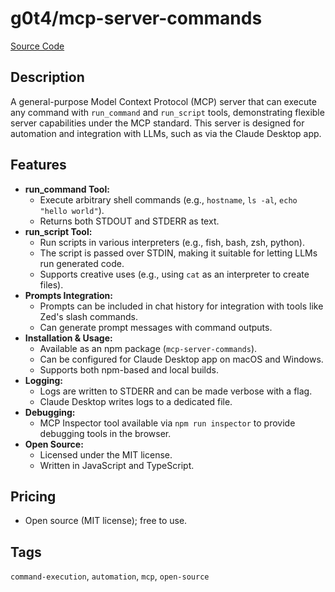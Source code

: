 # g0t4/mcp-server-commands

[Source Code](https://github.com/g0t4/mcp-server-commands)

## Description
A general-purpose Model Context Protocol (MCP) server that can execute any command with `run_command` and `run_script` tools, demonstrating flexible server capabilities under the MCP standard. This server is designed for automation and integration with LLMs, such as via the Claude Desktop app.

## Features
- **run_command Tool:**
  - Execute arbitrary shell commands (e.g., `hostname`, `ls -al`, `echo "hello world"`).
  - Returns both STDOUT and STDERR as text.
- **run_script Tool:**
  - Run scripts in various interpreters (e.g., fish, bash, zsh, python).
  - The script is passed over STDIN, making it suitable for letting LLMs run generated code.
  - Supports creative uses (e.g., using `cat` as an interpreter to create files).
- **Prompts Integration:**
  - Prompts can be included in chat history for integration with tools like Zed's slash commands.
  - Can generate prompt messages with command outputs.
- **Installation & Usage:**
  - Available as an npm package (`mcp-server-commands`).
  - Can be configured for Claude Desktop app on macOS and Windows.
  - Supports both npm-based and local builds.
- **Logging:**
  - Logs are written to STDERR and can be made verbose with a flag.
  - Claude Desktop writes logs to a dedicated file.
- **Debugging:**
  - MCP Inspector tool available via `npm run inspector` to provide debugging tools in the browser.
- **Open Source:**
  - Licensed under the MIT license.
  - Written in JavaScript and TypeScript.

## Pricing
- Open source (MIT license); free to use.

## Tags
`command-execution`, `automation`, `mcp`, `open-source`